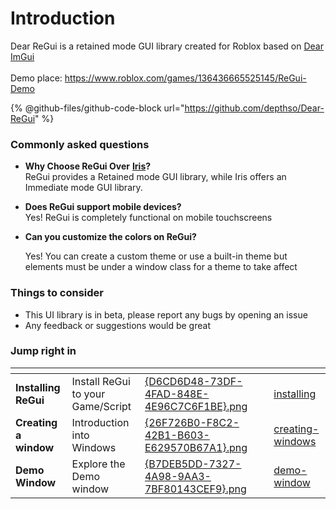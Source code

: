 # Introduction

Dear ReGui is a retained mode GUI library created for Roblox based on [Dear ImGui](https://github.com/ocornut/imgui)\
\
Demo place: <https://www.roblox.com/games/136436665525145/ReGui-Demo>

{% @github-files/github-code-block url="<https://github.com/depthso/Dear-ReGui>" %}

### **Commonly asked questions**

* **Why Choose ReGui Over** [**Iris**](https://github.com/SirMallard/Iris/)**?**\
  ReGui provides a Retained mode GUI library, while Iris offers an Immediate mode GUI library.
* **Does ReGui support mobile devices?** \
  Yes! ReGui is completely functional on mobile touchscreens
* **Can you customize the colors on ReGui?**

  Yes! You can create a custom theme or use a built-in theme but elements must be under a window class for a theme to take affect

### Things to consider

* This UI library is in beta, please report any bugs by opening an issue
* Any feedback or suggestions would be great

### Jump right in

<table data-view="cards"><thead><tr><th></th><th></th><th data-hidden data-card-cover data-type="files"></th><th data-hidden></th><th data-hidden data-card-target data-type="content-ref"></th></tr></thead><tbody><tr><td><strong>Installing ReGui</strong></td><td>Install ReGui to your Game/Script</td><td><a href="https://1061433021-files.gitbook.io/~/files/v0/b/gitbook-x-prod.appspot.com/o/spaces%2FbNfMkmxWyR6N5SCXKR8U%2Fuploads%2FuKAxzaFOVsEmrPVwJBtT%2F%7BD6CD6D48-73DF-4FAD-848E-4E96C7C6F1BE%7D.png?alt=media&#x26;token=77df665d-13ed-4cde-a134-3cfa2402b18e">{D6CD6D48-73DF-4FAD-848E-4E96C7C6F1BE}.png</a></td><td></td><td><a href="getting-started/installing">installing</a></td></tr><tr><td><strong>Creating a window</strong></td><td>Introduction into Windows</td><td><a href="https://1061433021-files.gitbook.io/~/files/v0/b/gitbook-x-prod.appspot.com/o/spaces%2FbNfMkmxWyR6N5SCXKR8U%2Fuploads%2FUmKd3VI3T0vGhSBYdIyV%2F%7B26F726B0-F8C2-42B1-B603-E629570B67A1%7D.png?alt=media&#x26;token=1078c53c-0062-41d5-a04e-679fc868f232">{26F726B0-F8C2-42B1-B603-E629570B67A1}.png</a></td><td></td><td><a href="getting-started/creating-windows">creating-windows</a></td></tr><tr><td><strong>Demo Window</strong></td><td>Explore the Demo window</td><td><a href="https://1061433021-files.gitbook.io/~/files/v0/b/gitbook-x-prod.appspot.com/o/spaces%2FbNfMkmxWyR6N5SCXKR8U%2Fuploads%2FH1SccnjMltIaGjVYaGJg%2F%7BB7DEB5DD-7327-4A98-9AA3-7BF80143CEF9%7D.png?alt=media&#x26;token=a2c6e42e-71f9-44c4-b412-c33b89b8a3b3">{B7DEB5DD-7327-4A98-9AA3-7BF80143CEF9}.png</a></td><td></td><td><a href="examples/demo-window">demo-window</a></td></tr></tbody></table>
